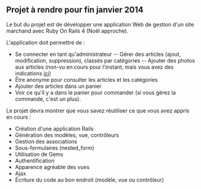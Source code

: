 Projet à rendre pour fin janvier 2014
---

Le but du projet est de développer une application Web de gestion d'un site marchand avec Ruby On Rails 4 (Noël approche).

L'application doit permettre de :

- Se connecter en tant qu'administrateur
-- Gérer des articles (ajout, modification, suppression), classés par catégories
-- Ajouter des photos aux articles (non-vu en cours pour l'instant, mais vous avez des indications [ici](README.md))
- Être anonyme pour consulter les articles et les catégories
- Ajouter des articles dans un panier
- Voir ce qu'il y a dans le panier pour commander (si vous gérez la commande, c'est un plus).


Le projet devra montrer que vous savez réutiliser ce que vous avez appris en cours :

- Création d'une application Rails
- Génération des modèles, vue, contrôleurs
- Gestion des associations
- Sous-formulaires (nested_form)
- Utilisation de Gems
- Authentification
- Apparence agréable des vues
- Ajax
- Écriture du code au bon endroit (modèle, vue ou contrôleur)
